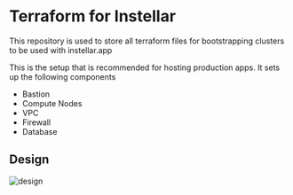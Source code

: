 # Terraform for Instellar

This repository is used to store all terraform files for bootstrapping clusters to be used with instellar.app

This is the setup that is recommended for hosting production apps. It sets up the following components

+ Bastion 
+ Compute Nodes
+ VPC
+ Firewall
+ Database

## Design

![design](/assets/design.jpeg)